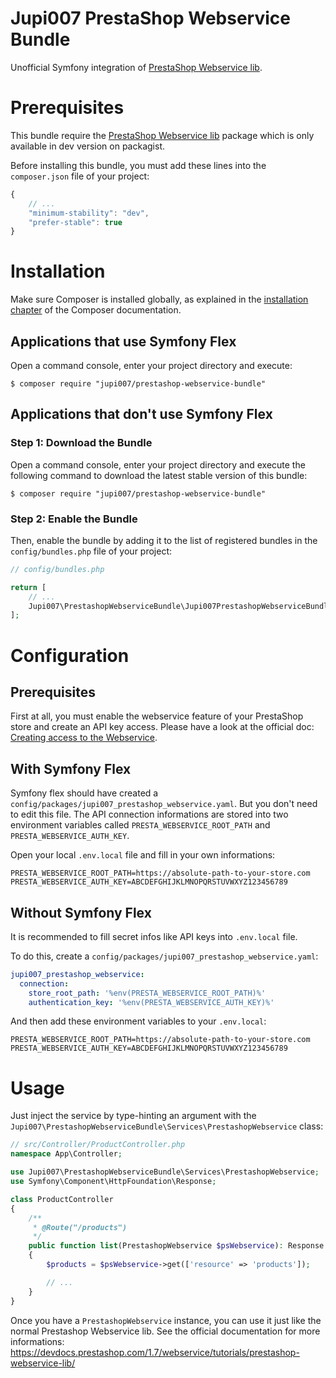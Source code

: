 Jupi007 PrestaShop Webservice Bundle
====================================

Unofficial Symfony integration of [PrestaShop Webservice lib](https://github.com/PrestaShop/PrestaShop-webservice-lib).

Prerequisites
=============

This bundle require the [PrestaShop Webservice lib](https://github.com/PrestaShop/PrestaShop-webservice-lib) package which is only available in dev version on packagist.

Before installing this bundle, you must add these lines into the `composer.json` file of your project:

```js
{
    // ...
    "minimum-stability": "dev",
    "prefer-stable": true
}
```

Installation
============

Make sure Composer is installed globally, as explained in the
[installation chapter](https://getcomposer.org/doc/00-intro.md)
of the Composer documentation.

Applications that use Symfony Flex
----------------------------------

Open a command console, enter your project directory and execute:

```console
$ composer require "jupi007/prestashop-webservice-bundle"
```

Applications that don't use Symfony Flex
----------------------------------------

### Step 1: Download the Bundle

Open a command console, enter your project directory and execute the
following command to download the latest stable version of this bundle:

```console
$ composer require "jupi007/prestashop-webservice-bundle"
```

### Step 2: Enable the Bundle

Then, enable the bundle by adding it to the list of registered bundles
in the `config/bundles.php` file of your project:

```php
// config/bundles.php

return [
    // ...
    Jupi007\PrestashopWebserviceBundle\Jupi007PrestashopWebserviceBundle::class => ['all' => true],
];
```

Configuration
=============

Prerequisites
-------------

First at all, you must enable the webservice feature of your PrestaShop store and create an API key access. Please have a look at the official doc: [Creating access to the Webservice](https://devdocs.prestashop.com/1.7/webservice/tutorials/creating-access/).

With Symfony Flex
-----------------

Symfony flex should have created a `config/packages/jupi007_prestashop_webservice.yaml`. But you don't need to edit this file.
The API connection informations are stored into two environment variables called `PRESTA_WEBSERVICE_ROOT_PATH` and `PRESTA_WEBSERVICE_AUTH_KEY`.

Open your local `.env.local` file and fill in your own informations:

```
PRESTA_WEBSERVICE_ROOT_PATH=https://absolute-path-to-your-store.com
PRESTA_WEBSERVICE_AUTH_KEY=ABCDEFGHIJKLMNOPQRSTUVWXYZ123456789
```

Without Symfony Flex
---------------------

It is recommended to fill secret infos like API keys into `.env.local` file.

To do this, create a `config/packages/jupi007_prestashop_webservice.yaml`:

```yaml
jupi007_prestashop_webservice:
  connection:
    store_root_path: '%env(PRESTA_WEBSERVICE_ROOT_PATH)%'
    authentication_key: '%env(PRESTA_WEBSERVICE_AUTH_KEY)%'
```

And then add these environment variables to your `.env.local`:

```
PRESTA_WEBSERVICE_ROOT_PATH=https://absolute-path-to-your-store.com
PRESTA_WEBSERVICE_AUTH_KEY=ABCDEFGHIJKLMNOPQRSTUVWXYZ123456789
```

Usage
=====

Just inject the service by type-hinting an argument with the `Jupi007\PrestashopWebserviceBundle\Services\PrestashopWebservice` class:

```php
// src/Controller/ProductController.php
namespace App\Controller;

use Jupi007\PrestashopWebserviceBundle\Services\PrestashopWebservice;
use Symfony\Component\HttpFoundation\Response;

class ProductController
{
    /**
     * @Route("/products")
     */
    public function list(PrestashopWebservice $psWebservice): Response
    {
        $products = $psWebservice->get(['resource' => 'products']);

        // ...
    }
}
```

Once you have a `PrestashopWebservice` instance, you can use it just like the normal Prestashop Webservice lib. See the official documentation for more informations: https://devdocs.prestashop.com/1.7/webservice/tutorials/prestashop-webservice-lib/